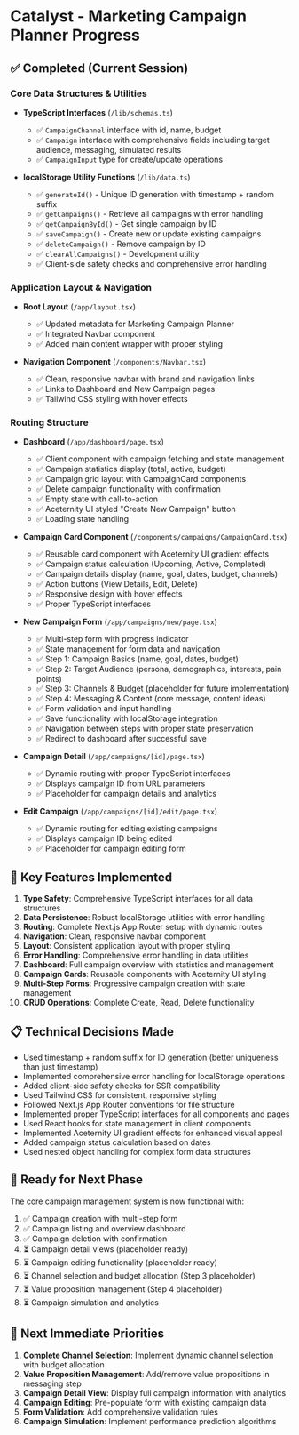 # Catalyst - Marketing Campaign Planner Progress

## ✅ Completed (Current Session)

### Core Data Structures & Utilities
- **TypeScript Interfaces** (`/lib/schemas.ts`)
  - ✅ `CampaignChannel` interface with id, name, budget
  - ✅ `Campaign` interface with comprehensive fields including target audience, messaging, simulated results
  - ✅ `CampaignInput` type for create/update operations

- **localStorage Utility Functions** (`/lib/data.ts`)
  - ✅ `generateId()` - Unique ID generation with timestamp + random suffix
  - ✅ `getCampaigns()` - Retrieve all campaigns with error handling
  - ✅ `getCampaignById()` - Get single campaign by ID
  - ✅ `saveCampaign()` - Create new or update existing campaigns
  - ✅ `deleteCampaign()` - Remove campaign by ID
  - ✅ `clearAllCampaigns()` - Development utility
  - ✅ Client-side safety checks and comprehensive error handling

### Application Layout & Navigation
- **Root Layout** (`/app/layout.tsx`)
  - ✅ Updated metadata for Marketing Campaign Planner
  - ✅ Integrated Navbar component
  - ✅ Added main content wrapper with proper styling

- **Navigation Component** (`/components/Navbar.tsx`)
  - ✅ Clean, responsive navbar with brand and navigation links
  - ✅ Links to Dashboard and New Campaign pages
  - ✅ Tailwind CSS styling with hover effects

### Routing Structure
- **Dashboard** (`/app/dashboard/page.tsx`)
  - ✅ Client component with campaign fetching and state management
  - ✅ Campaign statistics display (total, active, budget)
  - ✅ Campaign grid layout with CampaignCard components
  - ✅ Delete campaign functionality with confirmation
  - ✅ Empty state with call-to-action
  - ✅ Aceternity UI styled "Create New Campaign" button
  - ✅ Loading state handling

- **Campaign Card Component** (`/components/campaigns/CampaignCard.tsx`)
  - ✅ Reusable card component with Aceternity UI gradient effects
  - ✅ Campaign status calculation (Upcoming, Active, Completed)
  - ✅ Campaign details display (name, goal, dates, budget, channels)
  - ✅ Action buttons (View Details, Edit, Delete)
  - ✅ Responsive design with hover effects
  - ✅ Proper TypeScript interfaces

- **New Campaign Form** (`/app/campaigns/new/page.tsx`)
  - ✅ Multi-step form with progress indicator
  - ✅ State management for form data and navigation
  - ✅ Step 1: Campaign Basics (name, goal, dates, budget)
  - ✅ Step 2: Target Audience (persona, demographics, interests, pain points)
  - ✅ Step 3: Channels & Budget (placeholder for future implementation)
  - ✅ Step 4: Messaging & Content (core message, content ideas)
  - ✅ Form validation and input handling
  - ✅ Save functionality with localStorage integration
  - ✅ Navigation between steps with proper state preservation
  - ✅ Redirect to dashboard after successful save

- **Campaign Detail** (`/app/campaigns/[id]/page.tsx`)
  - ✅ Dynamic routing with proper TypeScript interfaces
  - ✅ Displays campaign ID from URL parameters
  - ✅ Placeholder for campaign details and analytics

- **Edit Campaign** (`/app/campaigns/[id]/edit/page.tsx`)
  - ✅ Dynamic routing for editing existing campaigns
  - ✅ Displays campaign ID being edited
  - ✅ Placeholder for campaign editing form

## 🎯 Key Features Implemented
1. **Type Safety**: Comprehensive TypeScript interfaces for all data structures
2. **Data Persistence**: Robust localStorage utilities with error handling
3. **Routing**: Complete Next.js App Router setup with dynamic routes
4. **Navigation**: Clean, responsive navbar component
5. **Layout**: Consistent application layout with proper styling
6. **Error Handling**: Comprehensive error handling in data utilities
7. **Dashboard**: Full campaign overview with statistics and management
8. **Campaign Cards**: Reusable components with Aceternity UI styling
9. **Multi-Step Forms**: Progressive campaign creation with state management
10. **CRUD Operations**: Complete Create, Read, Delete functionality

## 📋 Technical Decisions Made
- Used timestamp + random suffix for ID generation (better uniqueness than just timestamp)
- Implemented comprehensive error handling for localStorage operations
- Added client-side safety checks for SSR compatibility
- Used Tailwind CSS for consistent, responsive styling
- Followed Next.js App Router conventions for file structure
- Implemented proper TypeScript interfaces for all components and pages
- Used React hooks for state management in client components
- Implemented Aceternity UI gradient effects for enhanced visual appeal
- Added campaign status calculation based on dates
- Used nested object handling for complex form data structures

## 🔄 Ready for Next Phase
The core campaign management system is now functional with:
1. ✅ Campaign creation with multi-step form
2. ✅ Campaign listing and overview dashboard
3. ✅ Campaign deletion with confirmation
4. ⏳ Campaign detail views (placeholder ready)
5. ⏳ Campaign editing functionality (placeholder ready)
6. ⏳ Channel selection and budget allocation (Step 3 placeholder)
7. ⏳ Value proposition management (Step 4 placeholder)
8. ⏳ Campaign simulation and analytics

## 🚀 Next Immediate Priorities
1. **Complete Channel Selection**: Implement dynamic channel selection with budget allocation
2. **Value Proposition Management**: Add/remove value propositions in messaging step
3. **Campaign Detail View**: Display full campaign information with analytics
4. **Campaign Editing**: Pre-populate form with existing campaign data
5. **Form Validation**: Add comprehensive validation rules
6. **Campaign Simulation**: Implement performance prediction algorithms
